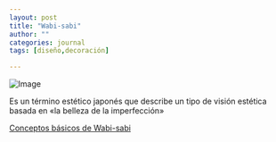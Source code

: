 ```yaml
---
layout: post
title: "Wabi-sabi"
author: ""
categories: journal
tags: [diseño,decoración]

---
```


![Image](https://www.revistadeck.com/sitio/wp-content/uploads/WabiSabi_Ruben-Ortiz.jpg)

Es un término estético japonés que describe un tipo de visión estética basada en «la belleza de la imperfección»

[Conceptos básicos de Wabi-sabi](https://www.instagram.com/stories/highlights/17883511552789024/)
